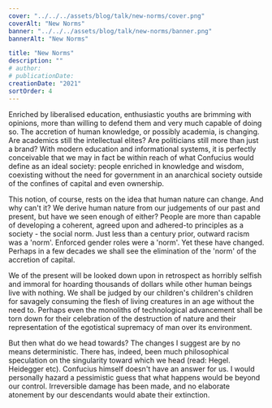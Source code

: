 ```yaml
---
cover: "../../../assets/blog/talk/new-norms/cover.png"
coverAlt: "New Norms"
banner: "../../../assets/blog/talk/new-norms/banner.png"
bannerAlt: "New Norms"

title: "New Norms"
description: ""
# author:
# publicationDate:
creationDate: "2021"
sortOrder: 4
---
```


Enriched by liberalised education, enthusiastic youths are brimming with opinions, more than willing to defend them and very much capable of doing so. The accretion of human knowledge, or possibly academia, is changing. Are academics still the intellectual elites? Are politicians still more than just a brand? With modern education and informational systems, it is perfectly conceivable that we may in fact be within reach of what Confucius would define as an ideal society: people enriched in knowledge and wisdom, coexisting without the need for government in an anarchical society outside of the confines of capital and even ownership.

This notion, of course, rests on the idea that human nature can change. And why can't it? We derive human nature from our judgements of our past and present, but have we seen enough of either? People are more than capable of developing a coherent, agreed upon and adhered-to principles as a society - the social norm. Just less than a century prior, outward racism was a 'norm'. Enforced gender roles were a 'norm'. Yet these have changed. Perhaps in a few decades we shall see the elimination of the 'norm' of the accretion of capital.

We of the present will be looked down upon in retrospect as horribly selfish and immoral for hoarding thousands of dollars while other human beings live with nothing. We shall be judged by our children's children's children for savagely consuming the flesh of living creatures in an age without the need to. Perhaps even the monoliths of technological advancement shall be torn down for their celebration of the destruction of nature and their representation of the egotistical supremacy of man over its environment.

But then what do we head towards? The changes I suggest are by no means deterministic. There has, indeed, been much philosophical speculation on the singularity toward which we head (read: Hegel. Heidegger etc). Confucius himself doesn't have an answer for us. I would personally hazard a pessimistic guess that what happens would be beyond our control. Irreversible damage has been made, and no elaborate atonement by our descendants would abate their extinction.